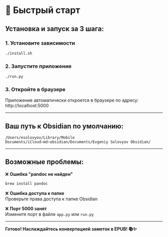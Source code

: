 # 🚀 Быстрый старт

## Установка и запуск за 3 шага:

### 1. Установите зависимости
```bash
./install.sh
```

### 2. Запустите приложение
```bash
./run.py
```

### 3. Откройте в браузере
Приложение автоматически откроется в браузере по адресу: http://localhost:5000

---

## Ваш путь к Obsidian по умолчанию:
```
/Users/esolovyov/Library/Mobile Documents/iCloud~md~obsidian/Documents/Evgeniy Solovyov Obsidian/
```

---

## Возможные проблемы:

❌ **Ошибка "pandoc не найден"**  
```bash
brew install pandoc
```

❌ **Ошибка доступа к папке**  
Проверьте права доступа к папке Obsidian

❌ **Порт 5000 занят**  
Измените порт в файле `app.py` или `run.py`

---

**Готово! Наслаждайтесь конвертацией заметок в EPUB! 📚✨** 